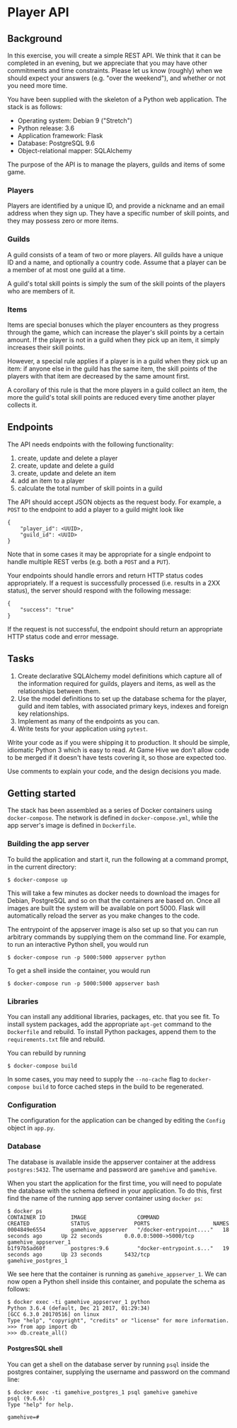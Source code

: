Player API
==========

Background
----------

In this exercise, you will create a simple REST API. We think that it can be completed in an evening, but we appreciate that you may have other commitments and time constraints. Please let us know (roughly) when we should expect your answers (e.g. "over the weekend"), and whether or not you need more time.

You have been supplied with the skeleton of a Python web application. The stack is as follows:

- Operating system: Debian 9 ("Stretch")
- Python release: 3.6
- Application framework: Flask
- Database: PostgreSQL 9.6
- Object-relational mapper: SQLAlchemy

The purpose of the API is to manage the players, guilds and items of some game.


### Players

Players are identified by a unique ID, and provide a nickname and an email address when they sign up. They have a specific number of skill points, and they may possess zero or more items.

### Guilds

A guild consists of a team of two or more players. All guilds have a unique ID and a name, and optionally a country code. Assume that a player can be a member of at most one guild at a time.

A guild's total skill points is simply the sum of the skill points of the players who are members of it.

### Items

Items are special bonuses which the player encounters as they progress through the game, which can increase the player's skill points by a certain amount. If the player is not in a guild when they pick up an item, it simply increases their skill points.

However, a special rule applies if a player is in a guild when they pick up an item: if anyone else in the guild has the same item, the skill points of the players with that item are decreased by the same amount first.

A corollary of this rule is that the more players in a guild collect an item, the more the guild's total skill points are reduced every time another player collects it.


## Endpoints

The API needs endpoints with the following functionality:

1. create, update and delete a player
2. create, update and delete a guild
3. create, update and delete an item
4. add an item to a player
5. calculate the total number of skill points in a guild

The API should accept JSON objects as the request body. For example, a `POST` to the endpoint to add a player to a guild might look like

```
{
    "player_id": <UUID>,
    "guild_id": <UUID>
}
```

Note that in some cases it may be appropriate for a single endpoint to handle multiple REST verbs (e.g. both a `POST` and a `PUT`).

Your endpoints should handle errors and return HTTP status codes appropriately. If a request is successfully processed (i.e. results in a 2XX status), the server should respond with the following message:

```
{
    "success": "true"
}
```

If the request is not successful, the endpoint should return an appropriate HTTP status code and error message.

## Tasks

1. Create declarative SQLAlchemy model definitions which capture all of the information required for guilds, players and items, as well as the relationships between them.
2. Use the model definitions to set up the database schema for the player, guild and item tables, with associated primary keys, indexes and foreign key relationships.
3. Implement as many of the endpoints as you can.
4. Write tests for your application using `pytest`.

Write your code as if you were shipping it to production. It should be simple, idiomatic Python 3 which is easy to read. At Game Hive we don't allow code to be merged if it doesn't have tests covering it, so those are expected too.

Use comments to explain your code, and the design decisions you made.

Getting started
---------------

The stack has been assembled as a series of Docker containers using `docker-compose`. The network is defined in `docker-compose.yml`, while the app server's image is defined in `Dockerfile`.

### Building the app server

To build the application and start it, run the following at a command prompt, in the current directory:

```
$ docker-compose up
```

This will take a few minutes as docker needs to download the images for Debian, PostgreSQL and so on that the containers are based on. Once all images are built the system will be available on port 5000. Flask will automatically reload the server as you make changes to the code.

The entrypoint of the appserver image is also set up so that you can run arbitrary commands by supplying them on the command line. For example, to run an interactive Python shell, you would run

```
$ docker-compose run -p 5000:5000 appserver python
```

To get a shell inside the container, you would run


```
$ docker-compose run -p 5000:5000 appserver bash
```

### Libraries

You can install any additional libraries, packages, etc. that you see fit. To install system packages, add the appropriate `apt-get` command to the `Dockerfile` and rebuild. To install Python packages, append them to the `requirements.txt` file and rebuild.


You can rebuild by running

```
$ docker-compose build
```

In some cases, you may need to supply the `--no-cache` flag to `docker-compose build` to force cached steps in the build to be regenerated.

### Configuration

The configuration for the application can be changed by editing the `Config` object in `app.py`.

### Database

The database is available inside the appserver container at the address `postgres:5432`. The username and password are `gamehive` and `gamehive`.

When you start the application for the first time, you will need to populate the database with the schema defined in your application. To do this, first find the name of the running app server container using `docker ps`:

```
$ docker ps
CONTAINER ID        IMAGE                COMMAND                  CREATED             STATUS              PORTS                    NAMES
0004849e6554        gamehive_appserver   "/docker-entrypoint...."   18 seconds ago      Up 22 seconds       0.0.0.0:5000->5000/tcp   gamehive_appserver_1
b1f97b5ad60f        postgres:9.6         "docker-entrypoint.s..."   19 seconds ago      Up 23 seconds       5432/tcp                 gamehive_postgres_1
```

We see here that the container is running as `gamehive_appserver_1`. We can now open a Python shell inside this container, and populate the schema as follows:

```
$ docker exec -ti gamehive_appserver_1 python
Python 3.6.4 (default, Dec 21 2017, 01:29:34)
[GCC 6.3.0 20170516] on linux
Type "help", "copyright", "credits" or "license" for more information.
>>> from app import db
>>> db.create_all()
```

#### PostgresSQL shell

You can get a shell on the database server by running `psql` inside the postgres container, supplying the username and password on the command line:

```
$ docker exec -ti gamehive_postgres_1 psql gamehive gamehive
psql (9.6.6)
Type "help" for help.

gamehive=#
```
